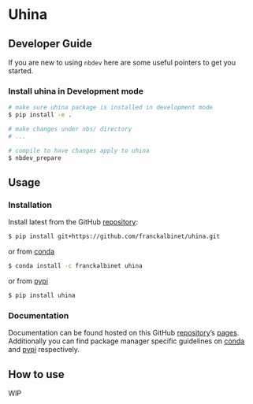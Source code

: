 # Uhina


<!-- WARNING: THIS FILE WAS AUTOGENERATED! DO NOT EDIT! -->

## Developer Guide

If you are new to using `nbdev` here are some useful pointers to get you
started.

### Install uhina in Development mode

``` sh
# make sure uhina package is installed in development mode
$ pip install -e .

# make changes under nbs/ directory
# ...

# compile to have changes apply to uhina
$ nbdev_prepare
```

## Usage

### Installation

Install latest from the GitHub
[repository](https://github.com/franckalbinet/uhina):

``` sh
$ pip install git+https://github.com/franckalbinet/uhina.git
```

or from [conda](https://anaconda.org/franckalbinet/uhina)

``` sh
$ conda install -c franckalbinet uhina
```

or from [pypi](https://pypi.org/project/uhina/)

``` sh
$ pip install uhina
```

### Documentation

Documentation can be found hosted on this GitHub
[repository](https://github.com/franckalbinet/uhina)’s
[pages](https://franckalbinet.github.io/uhina/). Additionally you can
find package manager specific guidelines on
[conda](https://anaconda.org/franckalbinet/uhina) and
[pypi](https://pypi.org/project/uhina/) respectively.

## How to use

WIP
